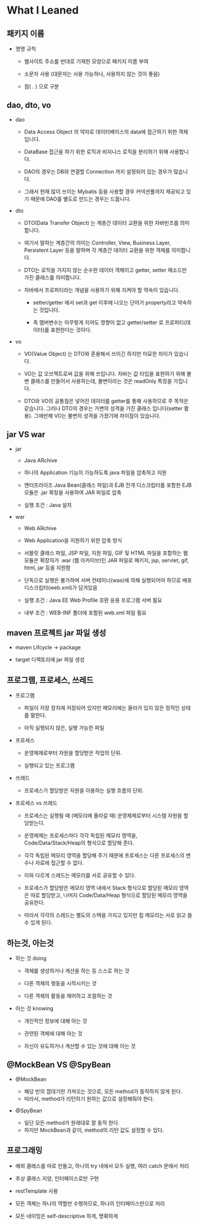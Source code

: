 # What I Leaned

## 패키지 이름

- 명명 규칙

	- 웹사이트 주소를 반대로 기재한 모양으로 패키지 이름 부여
	
	- 소문자 사용 (대문자는 사용 가능하나, 사용하지 않는 것이 좋음)

	- 점( . ) 으로 구분

## dao, dto, vo

- dao 

	- Data Access Object 의 약자로 데이터베이스의 data에 접근하기 위한 객체입니다.

	- DataBase 접근을 하기 위한 로직과 비지니스 로직을 분리하기 위해 사용합니다.

	- DAO의 경우는 DB와 연결할 Connection 까지 설정되어 있는 경우가 많습니다.

	- 그래서 현재 많이 쓰이는 Mybatis 등을 사용할 경우 커넥션풀까지 제공되고 있기 때문에 DAO를 별도로 만드는 경우는 드뭅니다.

- dto

	- DTO(Data Transfer Object) 는 계층간 데이터 교환을 위한 자바빈즈를 의미합니다. 

	- 여기서 말하는 계층간의 의미는 Controller, View, Business Layer, Persistent Layer 등을 말하며 각 계층간 데이터 교환을 위한 객체를 의미합니다. 

	- DTO는 로직을 가지지 않는 순수한 데이터 객체이고 getter, setter 메소드만 가진 클래스를 의미합니다. 

	- 자바에서 프로퍼티라는 개념을 사용하기 위해 지켜야 할 약속이 있습니다. 
	
		- setter/getter 에서 set과 get 이후에 나오는 단어가 property라고 약속하는 것입니다. 

		- 즉 멤버변수는 아무렇게 지어도 영향이 없고 getter/setter 로 프로퍼티(데이터)를 표현한다는 것이다. 

- vo

	- VO(Value Object) 는 DTO와 혼용해서 쓰이긴 하지만 미묘한 차이가 있습니다.

	- VO는 값 오브젝트로써 값을 위해 쓰입니다. 자바는 값 타입을 표현하기 위해 불변 클래스를 만들어서 사용하는데, 불변이라는 것은 readOnly 특징을 가집니다.

	- DTO와 VO의 공통점은 넣어진 데이터를 getter를 통해 사용하므로 주 목적은 같습니다. 그러나 DTO의 경우는 가변의 성격을 가진 클래스 입니다(setter 활용). 그에반해 VO는 불변의 성격을 가졌기에 차이점이 있습니다. 
 
## jar VS war

- jar
	
	- Java ARchive
	
	- 하나의 Application 기능이 가능하도록 java 파일을 압축하고 지원
	
	- 엔터프라이즈 Java Bean(클래스 파일)과 EJB 전개 디스크립터를 포함한 EJB 모듈은 .jar 확장을 사용하여 JAR 파일로 압축

	- 실행 조건 : Java 설치

- war

	- Web ARchive

	- Web Application을 지원하기 위한 압축 방식

	- 서블릿 클래스 파일, JSP 파일, 지원 파일, GIF 및 HTML 파일을 포함하는 웹 모듈은 확장자가 .war (웹 아카이브)인 JAR 파일로 패키지, jsp, servlet, gif, html, jar 등을 지원함

	- 단독으로 실행은 불가하며 서버 컨테이너(was)에 의해 실행되어야 하므로 배포디스크립터(web.xml)가 담겨있음

	- 실행 조건 : Java EE Web Profile 호환 응용 프로그램 서버 필요

	- 내부 조건 : WEB-INF 폴더에 포함된 web.xml 파일 필요

## maven 프로젝트 jar 파일 생성

- maven Lifcycle -> package 

- target 디렉토리에 jar 파일 생성

## 프로그램,  프로세스, 쓰레드

- 프로그램

	- 파일이 저장 장치에 저장되어 있지만 메모리에는 올라가 있지 않은 정적인 상태를 말한다.

	- 아직 실행되지 않은, 실행 가능한 파일

- 프로세스

	- 운영체제로부터 자원을 할당받은 작업의 단위.

	- 실행되고 있는 프로그램

- 쓰레드

	- 프로세스가 할당받은 자원을 이용하는 실행 흐름의 단위.

- 프로세스 vs 쓰레드

	- 프로세스는 실행될 때 (메모리에 올라갈 때) 운영체제로부터 시스템 자원을 할당받는다.
	- 운영체제는 프로세스마다 각각 독립된 메모리 영역을, Code/Data/Stack/Heap의 형식으로 할당해 준다. 
	- 각각 독립된 메모리 영역을 할당해 주기 때문에 프로세스는 다른 프로세스의 변수나 자료에 접근할 수 없다.

	- 이와 다르게 스레드는 메모리를 서로 공유할 수 있다.
	- 프로세스가 할당받은 메모리 영역 내에서 Stack 형식으로 할당된 메모리 영역은 따로 할당받고, 나머지 Code/Data/Heap 형식으로 할당된 메모리 영역을 공유한다. 
	- 따라서 각각의 스레드는 별도의 스택을 가지고 있지만 힙 메모리는 서로 읽고 쓸 수 있게 된다.

## 하는것, 아는것

- 하는 것 doing

	- 객체를 생성하거나 계산을 하는 등 스스로 하는 것

	- 다른 객체의 행동을 시작시키는 것

	- 다른 객체의 활동을 제어하고 조절하는 것

- 아는 것 knowing

	- 개인적인 정보에 대해 아는 것

	- 관련된 객체에 대해 아는 것

	- 자신이 유도하거나 계산할 수 있는 것에 대해 아는 것


## @MockBean VS @SpyBean

- @MockBean
	- 해당 빈의 껍데기만 가져오는 것으로, 모든 method가 동작하지 않게 된다.
	- 따라서, method가 리턴하기 원하는 값으로 설정해줘야 한다. 

- @SpyBean
	- 일단 모든 method가 원래대로 잘 동작 한다.
	- 하지만 MockBean과 같이, method의 리턴 값도 설정할 수 있다.

## 프로그래밍

- 예외 클래스를 따로 만들고, 하나의 try 내에서 모두 실행, 여러 catch 문에서 처리

- 추상 클래스 지양, 인터페이스로만 구현

- restTemplate 사용

- 모든 객체는 하나의 역할만 수행하므로, 하나의 인터페이스만으로 처리

- 모든 네이밍은 self-descriptive 하게, 명확하게